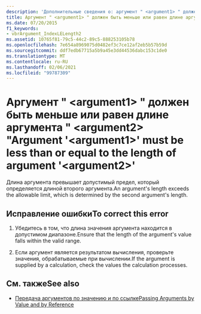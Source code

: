 ```yaml
---
description: 'Дополнительные сведения о: аргумент " <argument1> " должен быть меньше или равен длине аргумента "<argument2>'
title: Аргумент " <argument1> " должен быть меньше или равен длине аргумента " <argument2> "
ms.date: 07/20/2015
f1_keywords:
- vbrArgument_IndexLELength2
ms.assetid: 10765f81-79c5-44c2-89c5-888253105b78
ms.openlocfilehash: 7e654a8969075d0482ef3c7ce12af2eb5b57b59d
ms.sourcegitcommit: ddf7edb67715a5b9a45e3dd44536dabc153c1de0
ms.translationtype: MT
ms.contentlocale: ru-RU
ms.lasthandoff: 02/06/2021
ms.locfileid: "99787309"
---
```

# <a name="argument-argument1-must-be-less-than-or-equal-to-the-length-of-argument-argument2"></a><span data-ttu-id="a6ac9-103">Аргумент " \<argument1> " должен быть меньше или равен длине аргумента " \<argument2> "</span><span class="sxs-lookup"><span data-stu-id="a6ac9-103">Argument '\<argument1>' must be less than or equal to the length of argument '\<argument2>'</span></span>

<span data-ttu-id="a6ac9-104">Длина аргумента превышает допустимый предел, который определяется длиной второго аргумента.</span><span class="sxs-lookup"><span data-stu-id="a6ac9-104">An argument's length exceeds the allowable limit, which is determined by the second argument's length.</span></span>  
  
## <a name="to-correct-this-error"></a><span data-ttu-id="a6ac9-105">Исправление ошибки</span><span class="sxs-lookup"><span data-stu-id="a6ac9-105">To correct this error</span></span>  
  
1. <span data-ttu-id="a6ac9-106">Убедитесь в том, что длина значения аргумента находится в допустимом диапазоне.</span><span class="sxs-lookup"><span data-stu-id="a6ac9-106">Ensure that the length of the argument's value falls within the valid range.</span></span>  
  
2. <span data-ttu-id="a6ac9-107">Если аргумент является результатом вычисления, проверьте значения, обрабатываемые при вычислении.</span><span class="sxs-lookup"><span data-stu-id="a6ac9-107">If the argument is supplied by a calculation, check the values the calculation processes.</span></span>  
  
## <a name="see-also"></a><span data-ttu-id="a6ac9-108">См. также</span><span class="sxs-lookup"><span data-stu-id="a6ac9-108">See also</span></span>

- [<span data-ttu-id="a6ac9-109">Передача аргументов по значению и по ссылке</span><span class="sxs-lookup"><span data-stu-id="a6ac9-109">Passing Arguments by Value and by Reference</span></span>](../programming-guide/language-features/procedures/passing-arguments-by-value-and-by-reference.md)
